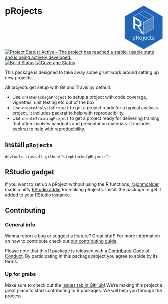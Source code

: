 
# pRojects <img src="man/figures/logo.png" align="right" height=140/>

<!-- README.md is generated from README.Rmd. Please edit that file -->

[![Project Status: Active – The project has reached a stable, usable
state and is being actively
developed.](http://www.repostatus.org/badges/latest/active.svg)](http://www.repostatus.org/#active)
[![Build
Status](https://travis-ci.org/lockedata/pRojects.svg?branch=master)](https://travis-ci.org/lockedata/pRojects)
[![Coverage
Status](https://img.shields.io/coveralls/lockedata/pRojects.svg)](https://coveralls.io/r/lockedata/pRojects?branch=master)

This package is designed to take away some grunt work around setting up
new projects.

All projects get setup with Git and Travis by default.

  - Use `createPackageProject` to setup a project with code coverage,
    vignettes, unit testing etc out of the box
  - Use `createAnalysisProject` to get a project ready for a typical
    analysis project. It includes packrat to help with reproducibility.
  - Use `createTrainingProject` to get a project ready for delivering
    training that often involves handouts and presentation materials. It
    includes packrat to help with reproducibility.

## Install `pRojects`

    devtools::install_github("stephlocke/pRojects")

## RStudio gadget

If you want to set up a pRoject without using the R functions,
[@jonmcalder](https://github.com/jonmcalder) made a nifty [RStudio
addin](https://rstudio.github.io/rstudioaddins/) for making pRojects.
Install the package to get it added to your RStudio instance.

## Contributing

### General info

Wanna report a bug or suggest a feature? Great stuff\! For more
information on how to contribute check out [our contributing
guide](.github/CONTRIBUTING.md).

Please note that this R package is released with a [Contributor Code of
Conduct](CODE_OF_CONDUCT.md). By participating in this package project
you agree to abide by its terms.

### Up for grabs

Make sure to check out the [Issues tab in
GitHub](https://github.com/stephlocke/pRojects/issues)\! We’re making
this project a great place to start contributing to R packages. We will
help you through the process.
